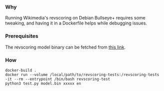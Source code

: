 ### Why

Running Wikimedia's revscoring on Debian Bullseye+ requires some tweaking, and having it in a Dockerfile helps while debugging issues.

### Prerequisites

The revscoring model binary can be fetched from [this link](https://analytics.wikimedia.org/published/wmf-ml-models/).

### How

```
docker-build .
docker run --volume /local/path/to/revscoring-tests:/revscoring-tests -it --rm --entrypoint /bin/bash revscoring-test
python3 test.py model.bin xxxxx en
